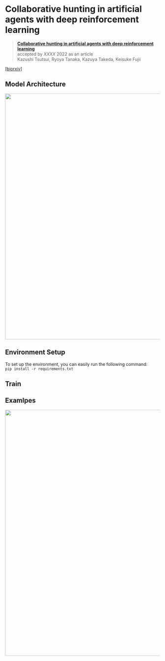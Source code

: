 # Collaborative hunting in artificial agents with deep reinforcement learning


> **[Collaborative hunting in artificial agents with deep reinforcement learning](https://biorxiv.org/cgi/content/short/2022.10.10.511517v1)** <br>
> accepted by *XXXX* 2022 as an article <br>
> Kazushi Tsutsui, Ryoya Tanaka, Kazuya Takeda, Keisuke Fujii

[[biorxiv]](https://biorxiv.org/cgi/content/short/2022.10.10.511517v1)


## Model Architecture
<img src="https://user-images.githubusercontent.com/57206162/207561838-a177918c-19fd-439a-8cf4-9198d6334ff0.jpg" width="800">

## Environment Setup
To set up the environment, you can easily run the following command: <br>
```pip install -r requirements.txt```

## Train


## Examlpes
<img src="https://user-images.githubusercontent.com/57206162/207801957-0582c51c-d416-462f-9116-d3d03263fa21.gif" width="800">
